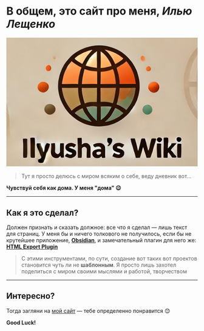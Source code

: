 # В общем, это сайт про меня, *Илью Лещенко*

![logo](data/logo.jpg)

>  Тут я просто делюсь с миром всяким о себе, веду дневник вот...

**Чувствуй себя как дома. У меня "дома" 😉**

---

## Как я это сделал? 
Должен признать и сказать должное: все что я сделал — лишь текст для страниц. У меня бы и ничего толкового не получилось, если бы не крутейшее приложение, **[Obsidian](https://obsidian.md/)**, и замечательный плагин для него же: **[HTML Export Plugin](obsidian://show-plugin?id=webpage-html-export)**

> С этими инструментами, по сути, создание вот таких вот проектов становится чуть ли не **шаблонным**. Я просто лишь захотел поделиться с миром своими мыслями и работой, творчеством
---

## Интересно?
Тогда загляни на [мой сайт](www.ilyushas.online) — тебе определенно понравится 😊

**Good Luck!**
